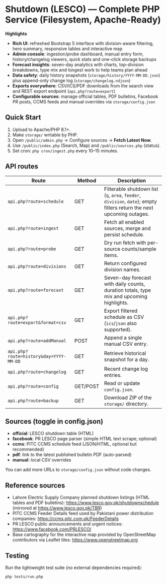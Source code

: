 # Shutdown (LESCO) — Complete PHP Service (Filesystem, Apache-Ready)

**Highlights**
- **Rich UI**: refreshed Bootstrap 5 interface with division-aware filtering, hero summary, responsive tables and interactive map
- **Admin console**: ingestion/probe dashboard, manual entry form, history/changelog viewers, quick stats and one-click storage backups
- **Forecast insights**: seven-day analytics with charts, top-division breakdowns, type mix and longest work to help teams plan ahead
- **Data safety**: daily history snapshots (`storage/history/YYYY-MM-DD.json`) plus append-only change log (`storage/changelog.ndjson`)
- **Exports everywhere**: CSV/ICS/PDF downloads from the search view and REST export endpoint (`api.php?route=export`)
- **Configurable sources**: manage official tables, PDF bulletins, Facebook PR posts, CCMS feeds and manual overrides via `storage/config.json`

## Quick Start
1) Upload to Apache/PHP 8.1+.
2) Make `storage/` writable by PHP.
3) Open `/public/admin.php` → Configure sources → **Fetch Latest Now**.
4) Use `/public/index.php` (Search, Map) and `/public/sources.php` (status).
5) Set cron: `php cron/ingest.php` every 10–15 minutes.

## API routes

| Route | Method | Description |
| --- | --- | --- |
| `api.php?route=schedule` | GET | Filterable shutdown list (`q`, `area`, `feeder`, `division`, `date`); empty filters return the next upcoming outages. |
| `api.php?route=ingest` | GET | Fetch all enabled sources, merge and persist schedule. |
| `api.php?route=probe` | GET | Dry run fetch with per-source counts/sample items. |
| `api.php?route=divisions` | GET | Return configured division names. |
| `api.php?route=forecast` | GET | Seven-day forecast with daily counts, duration totals, type mix and upcoming highlights. |
| `api.php?route=export&format=csv` | GET | Export filtered schedule as CSV (`ics`/`json` also supported). |
| `api.php?route=addManual` | POST | Append a single manual CSV entry. |
| `api.php?route=history&day=YYYY-MM-DD` | GET | Retrieve historical snapshot for a day. |
| `api.php?route=changelog` | GET | Recent change log entries. |
| `api.php?route=config` | GET/POST | Read or update `config.json`. |
| `api.php?route=backup` | GET | Download ZIP of the `storage/` directory. |

## Sources (toggle in config.json)
- **official**: LESCO shutdown table (HTML)
- **facebook**: PR LESCO page parser (simple HTML text scrape; optional)
- **ccms**: PITC CCMS schedule feed (JSON/HTML, optional but recommended)
- **pdf**: link to the latest published bulletin PDF (auto-parsed)
- **manual**: local CSV overrides

You can add more URLs to `storage/config.json` without code changes.

## Reference sources

- Lahore Electric Supply Company planned shutdown listings (HTML tables and PDF bulletins): <https://www.lesco.gov.pk/shutdownschedule> (mirrored at <https://www.lesco.gov.pk/TBR>)
- PITC CCMS Feeder Details feed used by Pakistani power distribution companies: <https://ccms.pitc.com.pk/FeederDetails>
- PR LESCO public announcements and urgent notices: <https://www.facebook.com/PRLESCO/>
- Base cartography for the interactive map provided by OpenStreetMap contributors via Leaflet tiles: <https://www.openstreetmap.org>

## Testing

Run the lightweight test suite (no external dependencies required):

```bash
php tests/run.php
```
